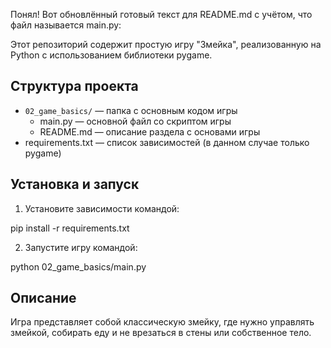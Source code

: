Понял! Вот обновлённый готовый текст для README.md с учётом, что файл называется main.py:

Этот репозиторий содержит простую игру "Змейка", реализованную на Python с использованием библиотеки pygame.

## Структура проекта

- `02_game_basics/` — папка с основным кодом игры
  - main.py — основной файл со скриптом игры
  - README.md — описание раздела с основами игры
- requirements.txt — список зависимостей (в данном случае только pygame)

## Установка и запуск

1. Установите зависимости командой:

pip install -r requirements.txt

2. Запустите игру командой:

python 02_game_basics/main.py

## Описание

Игра представляет собой классическую змейку, где нужно управлять змейкой, собирать еду и не врезаться в стены или собственное тело.

